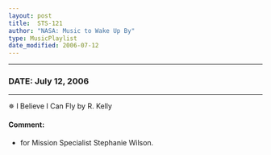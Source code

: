 ```yaml
---
layout: post
title:  STS-121
author: "NASA: Music to Wake Up By"
type: MusicPlaylist
date_modified: 2006-07-12
---
```


----
### DATE: July 12, 2006
----
✵ I Believe I Can Fly by R. Kelly

#### Comment:
* for Mission Specialist Stephanie Wilson.

